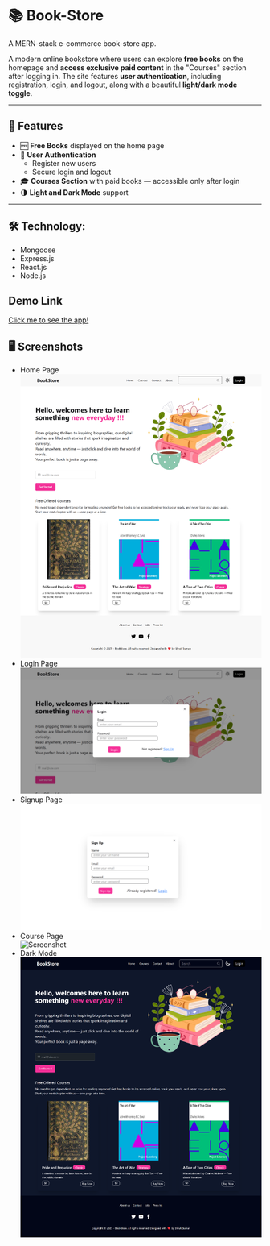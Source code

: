 # 📚 Book-Store

A MERN-stack e-commerce book-store app.

A modern online bookstore where users can explore **free books** on the homepage and **access exclusive paid content** in the "Courses" section after logging in. The site features **user authentication**,
including registration, login, and logout, along with a beautiful **light/dark mode toggle**.

---

## 🚀 Features

- 🆓 **Free Books** displayed on the home page
- 🔐 **User Authentication**
  - Register new users
  - Secure login and logout
- 🎓 **Courses Section** with paid books — accessible only after login
- 🌗 **Light and Dark Mode** support

---
##  🛠️ Technology:
- Mongoose
- Express.js
- React.js
- Node.js

 ## Demo Link

[Click me to see the app!](https://book-store-zone.netlify.app/)
  
## 🖥️ Screenshots
- Home Page <br>
  ![Screenshot](./frontend/src/assets/homepage.png)
- Login Page <br>
  ![Screenshot](./frontend/src/assets/login.png)
- Signup Page <br>
  ![Screenshot](./frontend/src/assets/signup.png)
- Course Page <br>
  ![Screenshot](./frontend/src/assets/course.png)
- Dark Mode <br>
  ![Screenshot](./frontend/src/assets/dark_homepage.png)
  
